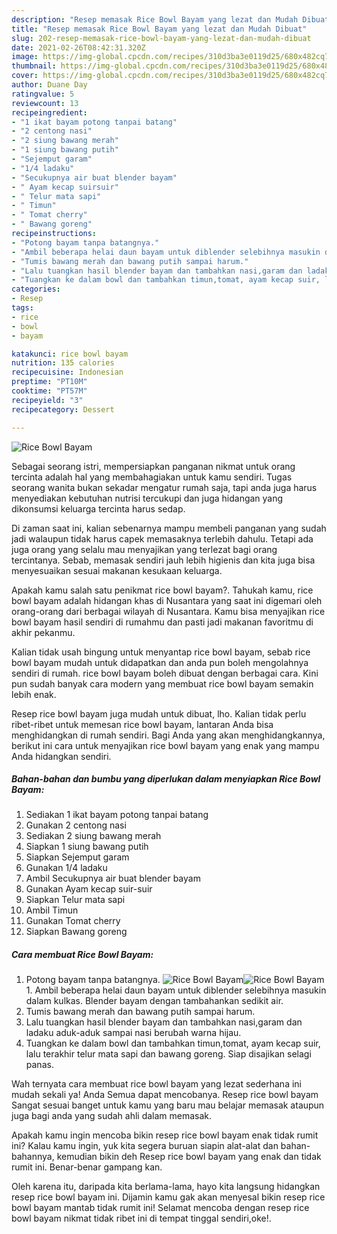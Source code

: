```yaml
---
description: "Resep memasak Rice Bowl Bayam yang lezat dan Mudah Dibuat"
title: "Resep memasak Rice Bowl Bayam yang lezat dan Mudah Dibuat"
slug: 202-resep-memasak-rice-bowl-bayam-yang-lezat-dan-mudah-dibuat
date: 2021-02-26T08:42:31.320Z
image: https://img-global.cpcdn.com/recipes/310d3ba3e0119d25/680x482cq70/rice-bowl-bayam-foto-resep-utama.jpg
thumbnail: https://img-global.cpcdn.com/recipes/310d3ba3e0119d25/680x482cq70/rice-bowl-bayam-foto-resep-utama.jpg
cover: https://img-global.cpcdn.com/recipes/310d3ba3e0119d25/680x482cq70/rice-bowl-bayam-foto-resep-utama.jpg
author: Duane Day
ratingvalue: 5
reviewcount: 13
recipeingredient:
- "1 ikat bayam potong tanpai batang"
- "2 centong nasi"
- "2 siung bawang merah"
- "1 siung bawang putih"
- "Sejemput garam"
- "1/4 ladaku"
- "Secukupnya air buat blender bayam"
- " Ayam kecap suirsuir"
- " Telur mata sapi"
- " Timun"
- " Tomat cherry"
- " Bawang goreng"
recipeinstructions:
- "Potong bayam tanpa batangnya."
- "Ambil beberapa helai daun bayam untuk diblender selebihnya masukin dalam kulkas. Blender bayam dengan tambahankan sedikit air."
- "Tumis bawang merah dan bawang putih sampai harum."
- "Lalu tuangkan hasil blender bayam dan tambahkan nasi,garam dan ladaku aduk-aduk sampai nasi berubah warna hijau."
- "Tuangkan ke dalam bowl dan tambahkan timun,tomat, ayam kecap suir, lalu terakhir telur mata sapi dan bawang goreng. Siap disajikan selagi panas."
categories:
- Resep
tags:
- rice
- bowl
- bayam

katakunci: rice bowl bayam 
nutrition: 135 calories
recipecuisine: Indonesian
preptime: "PT10M"
cooktime: "PT57M"
recipeyield: "3"
recipecategory: Dessert

---
```



![Rice Bowl Bayam](https://img-global.cpcdn.com/recipes/310d3ba3e0119d25/680x482cq70/rice-bowl-bayam-foto-resep-utama.jpg)

Sebagai seorang istri, mempersiapkan panganan nikmat untuk orang tercinta adalah hal yang membahagiakan untuk kamu sendiri. Tugas seorang  wanita bukan sekadar mengatur rumah saja, tapi anda juga harus menyediakan kebutuhan nutrisi tercukupi dan juga hidangan yang dikonsumsi keluarga tercinta harus sedap.

Di zaman  saat ini, kalian sebenarnya mampu membeli panganan yang sudah jadi walaupun tidak harus capek memasaknya terlebih dahulu. Tetapi ada juga orang yang selalu mau menyajikan yang terlezat bagi orang tercintanya. Sebab, memasak sendiri jauh lebih higienis dan kita juga bisa menyesuaikan sesuai makanan kesukaan keluarga. 



Apakah kamu salah satu penikmat rice bowl bayam?. Tahukah kamu, rice bowl bayam adalah hidangan khas di Nusantara yang saat ini digemari oleh orang-orang dari berbagai wilayah di Nusantara. Kamu bisa menyajikan rice bowl bayam hasil sendiri di rumahmu dan pasti jadi makanan favoritmu di akhir pekanmu.

Kalian tidak usah bingung untuk menyantap rice bowl bayam, sebab rice bowl bayam mudah untuk didapatkan dan anda pun boleh mengolahnya sendiri di rumah. rice bowl bayam boleh dibuat dengan berbagai cara. Kini pun sudah banyak cara modern yang membuat rice bowl bayam semakin lebih enak.

Resep rice bowl bayam juga mudah untuk dibuat, lho. Kalian tidak perlu ribet-ribet untuk memesan rice bowl bayam, lantaran Anda bisa menghidangkan di rumah sendiri. Bagi Anda yang akan menghidangkannya, berikut ini cara untuk menyajikan rice bowl bayam yang enak yang mampu Anda hidangkan sendiri.

<!--inarticleads1-->

##### Bahan-bahan dan bumbu yang diperlukan dalam menyiapkan Rice Bowl Bayam:

1. Sediakan 1 ikat bayam potong tanpai batang
1. Gunakan 2 centong nasi
1. Sediakan 2 siung bawang merah
1. Siapkan 1 siung bawang putih
1. Siapkan Sejemput garam
1. Gunakan 1/4 ladaku
1. Ambil Secukupnya air buat blender bayam
1. Gunakan  Ayam kecap suir-suir
1. Siapkan  Telur mata sapi
1. Ambil  Timun
1. Gunakan  Tomat cherry
1. Siapkan  Bawang goreng




<!--inarticleads2-->

##### Cara membuat Rice Bowl Bayam:

1. Potong bayam tanpa batangnya.
<img src="https://img-global.cpcdn.com/steps/14a9c6def83ba5f9/160x128cq70/rice-bowl-bayam-langkah-memasak-1-foto.jpg" alt="Rice Bowl Bayam"><img src="https://img-global.cpcdn.com/steps/f90864c9c7e341cb/160x128cq70/rice-bowl-bayam-langkah-memasak-1-foto.jpg" alt="Rice Bowl Bayam">1. Ambil beberapa helai daun bayam untuk diblender selebihnya masukin dalam kulkas. Blender bayam dengan tambahankan sedikit air.
1. Tumis bawang merah dan bawang putih sampai harum.
1. Lalu tuangkan hasil blender bayam dan tambahkan nasi,garam dan ladaku aduk-aduk sampai nasi berubah warna hijau.
1. Tuangkan ke dalam bowl dan tambahkan timun,tomat, ayam kecap suir, lalu terakhir telur mata sapi dan bawang goreng. Siap disajikan selagi panas.




Wah ternyata cara membuat rice bowl bayam yang lezat sederhana ini mudah sekali ya! Anda Semua dapat mencobanya. Resep rice bowl bayam Sangat sesuai banget untuk kamu yang baru mau belajar memasak ataupun juga bagi anda yang sudah ahli dalam memasak.

Apakah kamu ingin mencoba bikin resep rice bowl bayam enak tidak rumit ini? Kalau kamu ingin, yuk kita segera buruan siapin alat-alat dan bahan-bahannya, kemudian bikin deh Resep rice bowl bayam yang enak dan tidak rumit ini. Benar-benar gampang kan. 

Oleh karena itu, daripada kita berlama-lama, hayo kita langsung hidangkan resep rice bowl bayam ini. Dijamin kamu gak akan menyesal bikin resep rice bowl bayam mantab tidak rumit ini! Selamat mencoba dengan resep rice bowl bayam nikmat tidak ribet ini di tempat tinggal sendiri,oke!.


